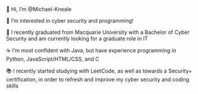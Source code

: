 👋 Hi, I’m @Michael-Kneale

👀 I’m interested in cyber security and programming!

🌱 I recently graduated from Macquarie University with a Bachelor of Cyber Security and am currently looking for a graduate role in IT

☕ I'm most confident with Java, but have experience programming in Python, JavaScript/HTML/CSS, and C

📚 I recently started studying with LeetCode, as well as towards a Security+ certification, in order to refresh and improve my cyber security and coding skills
